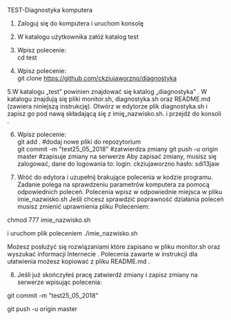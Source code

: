 TEST-Diagnostyka komputera


1. Zaloguj się do komputera i uruchom konsolę

2. W katalogu użytkownika załóż katalog test

3. Wpisz polecenie:  
cd test 

4. Wpisz polecenie:  
git clone https://github.com/ckziujaworzno/diagnostyka

5.W katalogu „test”  powinien znajdować się katalog „diagnostyka” . 
W katalogu znajdują się pliki monitor.sh, diagnostyka.sh oraz README.md 
(zawiera niniejszą instrukcję). 
 Otwórz w edytorze plik diagnostyka.sh i zapisz go pod 
nawą składającą się z imię_nazwisko.sh. i przejdź do konsoli .

6. Wpisz polecenie:  
git add .
#dodaj nowe pliki do repozytorium  
git commit -m "test25_05_2018"
#zatwierdza zmiany
git push -u origin master
			#zapisuje zmiany na serwerze
Aby zapisać zmiany, musisz się zalogować, dane do logowania to: 
login: ckziujaworzno
hasło: sdi13jaw

7. Wróć do edytora i uzupełnij brakujące polecenia w kodzie programu. 
Zadanie polega na sprawdzeniu parametrów komputera za pomocą odpowiednich poleceń.
Polecenia wpisz w odpowiednie miejsca w pliku imie_nazwisko.sh
Jeśli chcesz sprawdzić poprawność działania poleceń musisz zmienić uprawnienia pliku 
Poleceniem:

chmod 777 imie_nazwisko.sh

 i uruchom  plik poleceniem
		./imie_nazwisko.sh 

		

Możesz posłużyć się rozwiązaniami które zapisano w pliku monitor.sh oraz wyszukać informacji  Internecie . 
Polecenia zawarte w instrukcji dla ułatwienia możesz kopiować z pliku README.md .

8. Jeśli już skończyłeś pracę zatwierdź zmiany i zapisz zmiany na serwerze wpisując polecenia:

git commit -m "test25_05_2018"

git push -u origin master

